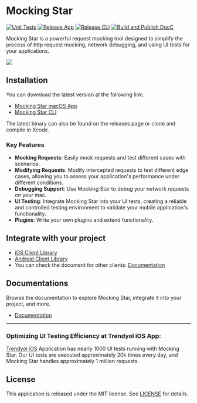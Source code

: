 # Mocking Star

[![Unit Tests](https://github.com/Trendyol/mockingstar/actions/workflows/unit-tests.yml/badge.svg)](https://github.com/Trendyol/mockingstar/actions/workflows/unit-tests.yml) 
[![Release App](https://github.com/Trendyol/mockingstar/actions/workflows/release-app.yml/badge.svg)](https://github.com/Trendyol/mockingstar/actions/workflows/release-app.yml)
[![Release CLI](https://github.com/Trendyol/mockingstar/actions/workflows/release-cli.yml/badge.svg)](https://github.com/Trendyol/mockingstar/actions/workflows/release-cli.yml)
[![Build and Publish DocC](https://github.com/Trendyol/mockingstar/actions/workflows/build-and-publish-docc.yml/badge.svg)](https://github.com/Trendyol/mockingstar/actions/workflows/build-and-publish-docc.yml)

Mocking Star is a powerful request mocking tool designed to simplify the process of http request mocking, network debugging, and using UI tests for your applications.

![](https://github.com/Trendyol/mockingstar/blob/main/.github/resources/MockingStarDemo.gif)

## Installation

You can download the latest version at the following link:

- [Mocking Star macOS App](https://github.com/Trendyol/mockingstar/releases/latest) <br>
- [Mocking Star CLI](https://github.com/Trendyol/mockingstar/releases/latest)

The latest binary can also be found on the releases page or clone and compile in Xcode.

### Key Features

- **Mocking Requests**: Easily mock requests and test different cases with scenarios.
- **Modifying Requests**: Modify intercepted requests to test different edge cases, allowing you to assess your application's performance under different conditions.
- **Debugging Support**: Use Mocking Star to debug your network requests on your mac.
- **UI Testing**: Integrate Mocking Star into your UI tests, creating a reliable and controlled testing environment to validate your mobile application's functionality.
- **Plugins**: Write your own plugins and extend functionality.

## Integrate with your project

- [iOS Client Library](https://github.com/Trendyol/mockingstar-ios)
- [Android Client Library](https://github.com/Trendyol/mockingstar-android)
- You can check the document for other clients: [Documentation](https://trendyol.github.io/mockingstar/documentation/mockingstar/gettingstarted-customclient)

## Documentations
Browse the documentation to explore Mocking Star, integrate it into your project, and more.
- [Documentation](https://trendyol.github.io/mockingstar/documentation/mockingstar/documentation)

---
### Optimizing UI Testing Efficiency at Trendyol iOS App:
[Trendyol iOS](https://apps.apple.com/tr/app/trendyol-fashion-trends/id524362642?l=en) Application has nearly 1000 UI tests running with Mocking Star. 
Our UI tests are executed approximately 20k times every day, and Mocking Star handles approximately 1 million requests.

## License

This application is released under the MIT license. See [LICENSE](LICENSE) for details.
